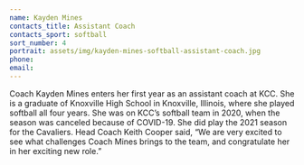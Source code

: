 ```yaml
---
name: Kayden Mines
contacts_title: Assistant Coach
contacts_sport: softball
sort_number: 4
portrait: assets/img/kayden-mines-softball-assistant-coach.jpg
phone:
email:
---
```

Coach Kayden Mines enters her first year as an assistant coach at KCC. She is a graduate of Knoxville High School in Knoxville, Illinois, where she played softball all four years. She was on KCC’s softball team in 2020, when the season was canceled because of COVID-19. She did play the 2021 season for the Cavaliers. Head Coach Keith Cooper said, “We are very excited to see what challenges Coach Mines brings to the team, and congratulate her in her exciting new role.”